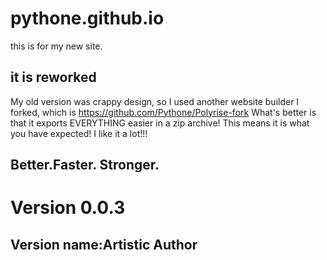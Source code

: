# pythone.github.io
this is for my new site.
## it is reworked
My old version was crappy design, so I used another website builder I forked, which is
https://github.com/Pythone/Polyrise-fork
What's better is that it exports EVERYTHING easier in a zip archive! This means it is what you have expected!
I like it a lot!!!
## Better.Faster. Stronger.

# Version 0.0.3
## Version name:Artistic Author
